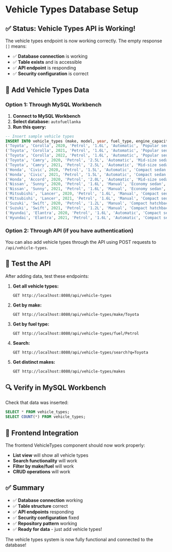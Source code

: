 # Vehicle Types Database Setup

## ✅ **Status: Vehicle Types API is Working!**

The vehicle types endpoint is now working correctly. The empty response `[]` means:
- ✅ **Database connection** is working
- ✅ **Table exists** and is accessible
- ✅ **API endpoint** is responding
- ✅ **Security configuration** is correct

## 🔧 **Add Vehicle Types Data**

### **Option 1: Through MySQL Workbench**

1. **Connect to MySQL Workbench**
2. **Select database:** `autofuellanka`
3. **Run this query:**

```sql
-- Insert sample vehicle types
INSERT INTO vehicle_types (make, model, year, fuel_type, engine_capacity, transmission, description, is_active) VALUES
('Toyota', 'Corolla', 2020, 'Petrol', '1.6L', 'Automatic', 'Popular sedan model', true),
('Toyota', 'Corolla', 2021, 'Petrol', '1.6L', 'Automatic', 'Popular sedan model', true),
('Toyota', 'Corolla', 2022, 'Petrol', '1.6L', 'Automatic', 'Popular sedan model', true),
('Toyota', 'Camry', 2020, 'Petrol', '2.5L', 'Automatic', 'Mid-size sedan', true),
('Toyota', 'Camry', 2021, 'Petrol', '2.5L', 'Automatic', 'Mid-size sedan', true),
('Honda', 'Civic', 2020, 'Petrol', '1.5L', 'Automatic', 'Compact sedan', true),
('Honda', 'Civic', 2021, 'Petrol', '1.5L', 'Automatic', 'Compact sedan', true),
('Honda', 'Accord', 2020, 'Petrol', '2.0L', 'Automatic', 'Mid-size sedan', true),
('Nissan', 'Sunny', 2020, 'Petrol', '1.6L', 'Manual', 'Economy sedan', true),
('Nissan', 'Sunny', 2021, 'Petrol', '1.6L', 'Manual', 'Economy sedan', true),
('Mitsubishi', 'Lancer', 2020, 'Petrol', '1.6L', 'Manual', 'Compact sedan', true),
('Mitsubishi', 'Lancer', 2021, 'Petrol', '1.6L', 'Manual', 'Compact sedan', true),
('Suzuki', 'Swift', 2020, 'Petrol', '1.2L', 'Manual', 'Compact hatchback', true),
('Suzuki', 'Swift', 2021, 'Petrol', '1.2L', 'Manual', 'Compact hatchback', true),
('Hyundai', 'Elantra', 2020, 'Petrol', '1.6L', 'Automatic', 'Compact sedan', true),
('Hyundai', 'Elantra', 2021, 'Petrol', '1.6L', 'Automatic', 'Compact sedan', true);
```

### **Option 2: Through API (if you have authentication)**

You can also add vehicle types through the API using POST requests to `/api/vehicle-types`.

## 🧪 **Test the API**

After adding data, test these endpoints:

1. **Get all vehicle types:**
   ```
   GET http://localhost:8080/api/vehicle-types
   ```

2. **Get by make:**
   ```
   GET http://localhost:8080/api/vehicle-types/make/Toyota
   ```

3. **Get by fuel type:**
   ```
   GET http://localhost:8080/api/vehicle-types/fuel/Petrol
   ```

4. **Search:**
   ```
   GET http://localhost:8080/api/vehicle-types/search?q=Toyota
   ```

5. **Get distinct makes:**
   ```
   GET http://localhost:8080/api/vehicle-types/makes
   ```

## 🔍 **Verify in MySQL Workbench**

Check that data was inserted:
```sql
SELECT * FROM vehicle_types;
SELECT COUNT(*) FROM vehicle_types;
```

## 🎯 **Frontend Integration**

The frontend VehicleTypes component should now work properly:
- **List view** will show all vehicle types
- **Search functionality** will work
- **Filter by make/fuel** will work
- **CRUD operations** will work

## ✅ **Summary**

- ✅ **Database connection** working
- ✅ **Table structure** correct
- ✅ **API endpoints** responding
- ✅ **Security configuration** fixed
- ✅ **Repository pattern** working
- ✅ **Ready for data** - just add vehicle types!

The vehicle types system is now fully functional and connected to the database!
